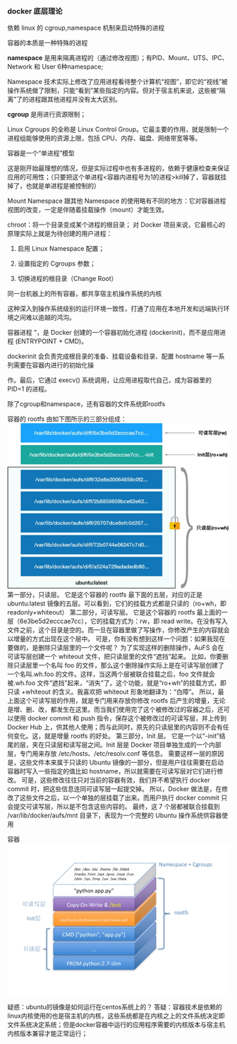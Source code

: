 ### docker 底层理论

依赖 linux 的 cgroup,namespace 机制来启动特殊的进程

容器的本质是一种特殊的进程

**namespace** 是用来隔离进程的（通过修改视图）；有PID、Mount、UTS、IPC、Network 和 User 6种namespace;

Namespace 技术实际上修改了应用进程看待整个计算机“视图”，即它的“视线”被操作系统做了限制，只能“看到”某些指定的内容。但对于宿主机来说，这些被“隔离”了的进程跟其他进程并没有太大区别。

**cgroup** 是用进行资源限制；

Linux Cgroups 的全称是 Linux Control Group。它最主要的作用，就是限制一个进程组能够使用的资源上限，包括 CPU、内存、磁盘、网络带宽等等。

容器是一个“单进程”模型 

这是刚开始最理想的情况，但是实际过程中也有多进程的，依赖于健康检查来保证应用的可用性；（只要把这个单进程<容器内进程号为1的进程>kill掉了，容器就挂掉了，也就是单进程是被控制的）

Mount Namespace 跟其他 Namespace 的使用略有不同的地方：它对容器进程视图的改变，一定是伴随着挂载操作（mount）才能生效。

chroot：将一个目录变成某个进程的根目录； 
对 Docker 项目来说，它最核心的原理实际上就是为待创建的用户进程：

1) 启用 Linux Namespace 配置；

2) 设置指定的 Cgroups 参数；

3) 切换进程的根目录（Change Root）

同一台机器上的所有容器，都共享宿主机操作系统的内核

这种深入到操作系统级别的运行环境一致性，打通了应用在本地开发和远端执行环境之间难以逾越的鸿沟。

容器进程 "，是 Docker 创建的一个容器初始化进程 (dockerinit)，而不是应用进程 (ENTRYPOINT + CMD)。

dockerinit 会负责完成根目录的准备、挂载设备和目录、配置 hostname 等一系列需要在容器内进行的初始化操

作。最后，它通过 execv() 系统调用，让应用进程取代自己，成为容器里的 PID=1 的进程。

除了cgroup和namespace，还有容器的文件系统即rootfs

容器的 rootfs 由如下图所示的三部分组成：
![file://c:\users\baoyon~1\appdata\local\temp\tmp0kteis\1.png](理论.assets/1.png)
第一部分，只读层。
它是这个容器的 rootfs 最下面的五层，对应的正是 ubuntu:latest 镜像的五层。可以看到，它们的挂载方式都是只读的（ro+wh，即 readonly+whiteout）
第二部分，可读写层。
它是这个容器的 rootfs 最上面的一层（6e3be5d2ecccae7cc），它的挂载方式为：rw，即 read write。在没有写入文件之前，这个目录是空的。而一旦在容器里做了写操作，你修改产生的内容就会以增量的方式出现在这个层中。
可是，你有没有想到这样一个问题：如果我现在要做的，是删除只读层里的一个文件呢？
为了实现这样的删除操作，AuFS 会在可读写层创建一个 whiteout 文件，把只读层里的文件“遮挡”起来。
比如，你要删除只读层里一个名叫 foo 的文件，那么这个删除操作实际上是在可读写层创建了一个名叫.wh.foo 的文件。这样，当这两个层被联合挂载之后，foo 文件就会被.wh.foo 文件“遮挡”起来，“消失”了。这个功能，就是“ro+wh”的挂载方式，即只读 +whiteout 的含义。我喜欢把 whiteout 形象地翻译为：“白障”。
所以，最上面这个可读写层的作用，就是专门用来存放你修改 rootfs 后产生的增量，无论是增、删、改，都发生在这里。而当我们使用完了这个被修改过的容器之后，还可以使用 docker commit 和 push 指令，保存这个被修改过的可读写层，并上传到 Docker Hub 上，供其他人使用；而与此同时，原先的只读层里的内容则不会有任何变化。这，就是增量 rootfs 的好处。
第三部分，Init 层。
它是一个以“-init”结尾的层，夹在只读层和读写层之间。Init 层是 Docker 项目单独生成的一个内部层，专门用来存放 /etc/hosts、/etc/resolv.conf 等信息。
需要这样一层的原因是，这些文件本来属于只读的 Ubuntu 镜像的一部分，但是用户往往需要在启动容器时写入一些指定的值比如 hostname，所以就需要在可读写层对它们进行修改。
可是，这些修改往往只对当前的容器有效，我们并不希望执行 docker commit 时，把这些信息连同可读写层一起提交掉。
所以，Docker 做法是，在修改了这些文件之后，以一个单独的层挂载了出来。而用户执行 docker commit 只会提交可读写层，所以是不包含这些内容的。
最终，这 7 个层都被联合挂载到 /var/lib/docker/aufs/mnt 目录下，表现为一个完整的 Ubuntu 操作系统供容器使用


容器
![file://c:\users\baoyon~1\appdata\local\temp\tmp0kteis\2.png](理论.assets/2.png)

疑惑：ubuntu的镜像是如何运行在centos系统上的？
答疑：容器技术是依赖的linux内核使用的也是宿主机的内核，这些系统都是在内核之上的文件系统决定即文件系统决定系统；但是docker容器中运行的应用程序需要的内核版本与宿主机内核版本兼容才能正常运行；
